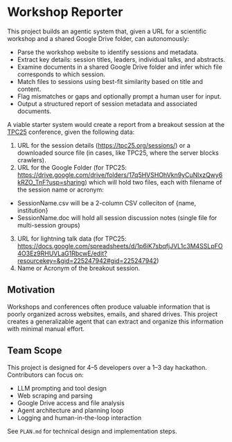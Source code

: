 # Workshop Reporter

This project builds an agentic system that, given a URL for a scientific workshop and a
shared Google Drive folder, can autonomously:
- Parse the workshop website to identify sessions and metadata.
- Extract key details: session titles, leaders, individual talks, and abstracts.
- Examine documents in a shared Google Drive folder and infer which file corresponds to which session.
- Match files to sessions using best-fit similarity based on title and content.
- Flag mismatches or gaps and optionally prompt a human user for input.
- Output a structured report of session metadata and associated documents.

A viable starter system would create a report from a breakout session at the 
[TPC25](tpc25.org) conference, given the following data:
1. URL for the session details (https://tpc25.org/sessions/) or a downloaded source file (in cases, like TPC25, where the server blocks crawlers).
2. URL for the Google Folder (for TPC25: https://drive.google.com/drive/folders/17q5HVSHOhVkn9yCuNlxzQwy6kRZO_TnF?usp=sharing) which will hold two files, each with filename of the session name or acronym:
  - SessionName.csv will be a 2-column CSV colleciton of {name, institution}
  - SessionName.doc will hold all session discussion notes (single file for multi-session groups)
3. URL for lightning talk data (for TPC25: https://docs.google.com/spreadsheets/d/1p6iK7sbqfjJVL1c3M4SSLpFO4O3Ez9RHUVLaG1RbcwE/edit?resourcekey=&gid=225247942#gid=225247942)
3. Name or Acronym of the breakout session.
## Motivation

Workshops and conferences often produce valuable information that is poorly organized across
websites, emails, and shared drives. This project creates a generalizable agent that
can extract and organize this information with minimal manual effort.

## Team Scope

This project is designed for 4–5 developers over a 1–3 day hackathon. Contributors can focus on:
- LLM prompting and tool design
- Web scraping and parsing
- Google Drive access and file analysis
- Agent architecture and planning loop
- Logging and human-in-the-loop interaction

See `PLAN.md` for technical design and implementation steps.
